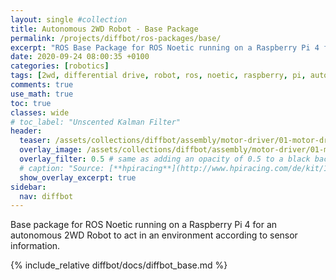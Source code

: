 ```yaml
---
layout: single #collection
title: Autonomous 2WD Robot - Base Package
permalink: /projects/diffbot/ros-packages/base/
excerpt: "ROS Base Package for ROS Noetic running on a Raspberry Pi 4 for an autonomous 2WD Robot to act in an environment according to sensor information."
date: 2020-09-24 08:00:35 +0100
categories: [robotics]
tags: [2wd, differential drive, robot, ros, noetic, raspberry, pi, autonomous, ubuntu, focal, package, gazebo, simulation]
comments: true
use_math: true
toc: true
classes: wide
# toc_label: "Unscented Kalman Filter"
header:
  teaser: /assets/collections/diffbot/assembly/motor-driver/01-motor-driver.jpg
  overlay_image: /assets/collections/diffbot/assembly/motor-driver/01-motor-driver.jpg
  overlay_filter: 0.5 # same as adding an opacity of 0.5 to a black background
  # caption: "Source: [**hpiracing**](http://www.hpiracing.com/de/kit/114343)"
  show_overlay_excerpt: true
sidebar:
  nav: diffbot
---
```


Base package for ROS Noetic running on a Raspberry Pi 4 for an autonomous 2WD Robot 
to act in an environment according to sensor information.


{% include_relative diffbot/docs/diffbot_base.md %}
